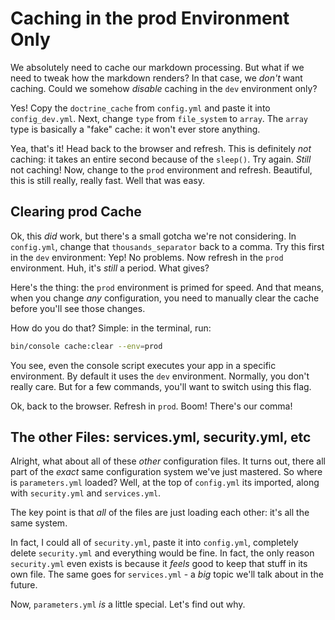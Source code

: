 # Caching in the prod Environment Only

We absolutely need to cache our markdown processing. But what if we need to tweak
how the markdown renders? In that case, we *don't* want caching. Could we somehow
*disable* caching in the `dev` environment only?

Yes! Copy the `doctrine_cache` from `config.yml` and paste it into `config_dev.yml`.
Next, change `type` from `file_system` to `array`. The `array` type is basically
a "fake" cache: it won't ever store anything.

Yea, that's it! Head back to the browser and refresh. This is definitely *not* caching:
it takes an entire second because of the `sleep()`. Try again. *Still* not caching!
Now, change to the `prod` environment and refresh. Beautiful, this is still really,
really fast. Well that was easy.

## Clearing prod Cache

Ok, this *did* work, but there's a small gotcha we're not considering. In `config.yml`,
change that `thousands_separator` back to a comma. Try this first in the `dev` environment:
Yep! No problems. Now refresh in the `prod` environment. Huh, it's *still* a period.
What gives?

Here's the thing: the `prod` environment is primed for speed. And that means, when
you change *any* configuration, you need to manually clear the cache before you'll
see those changes.

How do you do that? Simple: in the terminal, run:

```bash
bin/console cache:clear --env=prod
```

You see, even the console script executes your app in a specific environment. By
default it uses the `dev` environment. Normally, you don't really care. But for
a few commands, you'll want to switch using this flag.

Ok, back to the browser. Refresh in `prod`. Boom! There's our comma!

## The other Files: services.yml, security.yml, etc

Alright, what about all of these *other* configuration files. It turns out, there
all part of the *exact* same configuration system we've just mastered. So where is
`parameters.yml` loaded? Well, at the top of `config.yml` its imported, along with
`security.yml` and `services.yml`. 

The key point is that *all* of the files are just loading each other: it's all the
same system.

In fact, I could all of `security.yml`, paste it into `config.yml`, completely
delete `security.yml` and everything would be fine. In fact, the only reason
`security.yml` even exists is because it *feels* good to keep that stuff in its
own file. The same goes for `services.yml` - a *big* topic we'll talk about in the
future.

Now, `parameters.yml` *is* a little special. Let's find out why.
